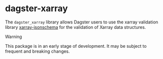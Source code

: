 # dagster-xarray

The `dagster_xarray` library allows Dagster users to use the xarray validation
library [xarray-jsonschema](https://github.com/mikeblackett/xarray-jsonschema) for the validation of Xarray data structures. 

> [!WARNING]  
> This package is in an early stage of development. It may be subject to
frequent and breaking changes.
